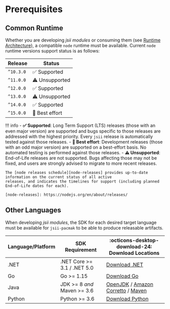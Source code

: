 # Prerequisites

## Common Runtime

Whether you are developing _jsii modules_ or consuming them (see [Runtime Architecture]), a compatible `node` runtime
must be available. Current `node` runtime versions support status is as follows:

| Release   | Status                       |
| --------- | ---------------------------- |
| `^10.3.0` | :white_check_mark: Supported |
| `^11.0.0` | :warning: Unsupported        |
| `^12.0.0` | :white_check_mark: Supported |
| `^13.0.0` | :warning: Unsupported        |
| `^14.0.0` | :white_check_mark: Supported |
| `^15.0.0` | :test_tube: Best effort      |

!!! info
    - **:white_check_mark: Supported**: Long Term Support (LTS) releases  (those with an even major version) are
      supported and bugs specific to those releases are addressed with the highest priority. Every `jsii` release is
      automatically tested against those releases.
    - **:test_tube: Best effort**: Development releases (those with an odd major version) are supported on a best-effort
      basis. No automated testing is performed against those releases.
    - **:warning: Unsupported**: End-of-Life releases are not supported. Bugs affecting those may not be fixed, and
      users are strongly advised to migrate to more recent releases.

    The [node releases schedule][node-releases] provides up-to-date information on the current status of all active
    releases, and indicates the timelines for support (including planned End-of-Life dates for each).

    [node-releases]: https://nodejs.org/en/about/releases/

[runtime architecture]: ../runtime-architecture.md

## Other Languages

When developing _jsii modules_, the SDK for each desired target language must be available for `jsii-pacmak` to be able
to produce releasable artifacts.

| Language/Platform | SDK Requirement             | :octicons-desktop-download-24: Download Locations                        |
| ----------------- | --------------------------- | ------------------------------------------------------------------------ |
| .NET              | .NET Core >= 3.1 / .NET 5.0 | [Download .NET][dl-dotnet]                                               |
| Go                | Go >= 1.15                  | [Download Go][dl-go]                                                     |
| Java              | JDK >= 8 *and* Maven >= 3.6 | [OpenJDK][dl-openjdk] / [Amazon Corretto][dl-corretto] / [Maven][dl-mvn] |
| Python            | Python >= 3.6               | [Download Python][dl-python]                                             |

[dl-dotnet]: https://dotnet.microsoft.com/download
[dl-go]: https://golang.org/dl/
[dl-openjdk]: https://openjdk.java.net/install/index.html
[dl-corretto]: https://aws.amazon.com/fr/corretto/
[dl-mvn]: https://maven.apache.org/download.cgi
[dl-python]: https://www.python.org/downloads/
